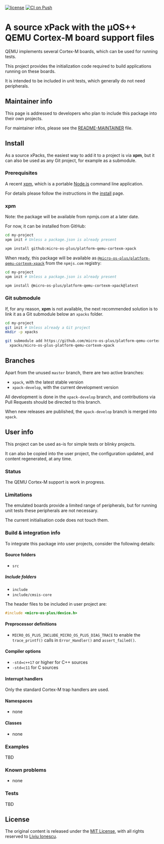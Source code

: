[![license](https://img.shields.io/github/license/micro-os-plus/platform-qemu-cortexm-xpack)](https://github.com/micro-os-plus/platform-qemu-cortexm-xpack/blob/xpack/LICENSE)
[![CI on Push](https://github.com/micro-os-plus/platform-qemu-cortexm-xpack/workflows/CI%20on%20Push/badge.svg)](https://github.com/micro-os-plus/platform-qemu-cortexm-xpack/actions?query=workflow%3A%22CI+on+Push%22)

# A source xPack with the µOS++ QEMU Cortex-M board support files

QEMU implements several Cortex-M boards, which can be used for running
tests.

This project provides the initialization code required to build
applications running on these boards.

It is intended to be included in unit tests, which generally do not
need peripherals.

## Maintainer info

This page is addressed to developers who plan to include this package
into their own projects.

For maintainer infos, please see the
[README-MAINTAINER](README-MAINTAINER.md) file.

## Install

As a source xPacks, the easiest way to add it to a project is via **xpm**,
but it can also be used as any Git project, for example as a submodule.

### Prerequisites

A recent [xpm](https://xpack.github.io/xpm/),
which is a portable [Node.js](https://nodejs.org/) command line application.

For details please follow the instructions in the
[install](https://xpack.github.io/install/) page.

### xpm

Note: the package will be available from npmjs.com at a later date.

For now, it can be installed from GitHub:

```sh
cd my-project
xpm init # Unless a package.json is already present

xpm install github:micro-os-plus/platform-qemu-cortexm-xpack
```

When ready, this package will be available as
[`@micro-os-plus/platform-qemu-cortexm-xpack`](https://www.npmjs.com/package/@micro-os-plus/platform-qemu-cortexm-xpack)
from the `npmjs.com` registry:

```sh
cd my-project
xpm init # Unless a package.json is already present

xpm install @micro-os-plus/platform-qemu-cortexm-xpack@latest
```

### Git submodule

If, for any reason, **xpm** is not available, the next recommended
solution is to link it as a Git submodule below an `xpacks` folder.

```sh
cd my-project
git init # Unless already a Git project
mkdir -p xpacks

git submodule add https://github.com/micro-os-plus/platform-qemu-cortexm-xpack.git \
  xpacks/micro-os-plus-platform-qemu-cortexm-xpack
```

## Branches

Apart from the unused `master` branch, there are two active branches:

- `xpack`, with the latest stable version
- `xpack-develop`, with the current development version

All development is done in the `xpack-develop` branch, and contributions via
Pull Requests should be directed to this branch.

When new releases are published, the `xpack-develop` branch is merged
into `xpack`.

## User info

This project can be used as-is for simple tests or blinky projects.

It can also be copied into
the user project, the configuration updated, and content regenerated,
at any time.

### Status

The QEMU Cortex-M support is work in progress.

### Limitations

The emulated boards provide a limited range of peripherals, but for
running unit tests these peripherals are not necessary.

The current initialisation code does not touch them.

### Build & integration info

To integrate this package into user projects, consider the following details:

#### Source folders

- `src`

##### Include folders

- `include`
- `include/cmsis-core`

The header files to be included in user project are:

```c
#include <micro-os-plus/device.h>
```

#### Preprocessor definitions

- `MICRO_OS_PLUS_INCLUDE_MICRO_OS_PLUS_DIAG_TRACE` to enable the `trace_printf()`
  calls in `Error_Handler()` and `assert_failed()`.

#### Compiler options

- `-std=c++17` or higher for C++ sources
- `-std=c11` for C sources

#### Interrupt handlers

Only the standard Cortex-M trap handlers are used.

#### Namespaces

- none

#### Classes

- none

### Examples

TBD

### Known problems

- none

### Tests

TBD

## License

The original content is released under the
[MIT License](https://opensource.org/licenses/MIT/),
with all rights reserved to
[Liviu Ionescu](https://github.com/ilg-ul/).
